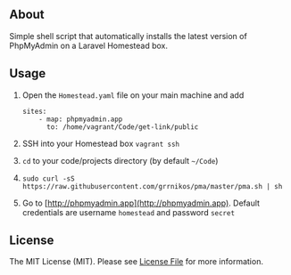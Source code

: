 ## About

Simple shell script that automatically installs the latest version of PhpMyAdmin
on a Laravel Homestead box.

## Usage

1. Open the `Homestead.yaml` file on your main machine and add
    ```
    sites:
        - map: phpmyadmin.app
          to: /home/vagrant/Code/get-link/public
    ```

2. SSH into your Homestead box `vagrant ssh`

3. `cd` to your code/projects directory (by default `~/Code`)
   
4. `sudo curl -sS https://raw.githubusercontent.com/grrnikos/pma/master/pma.sh | sh`

5. Go to [http://phpmyadmin.app](http://phpmyadmin.app). Default credentials are username `homestead` and password `secret`

## License

The MIT License (MIT). Please see [License File](LICENSE.md) for more information.
